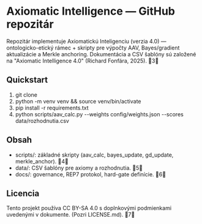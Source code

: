 # Axiomatic Intelligence — GitHub repozitár
Repozitár implementuje Axiomatickú Inteligenciu (verzia 4.0) — ontologicko-etický rámec + skripty pre výpočty AAV, Bayes/gradient aktualizácie a Merkle anchoring. Dokumentácia a CSV šablóny sú založené na "Axiomatic Intelligence 4.0" (Richard Fonfára, 2025). 3

## Quickstart
1. git clone <this-repo>
2. python -m venv venv && source venv/bin/activate
3. pip install -r requirements.txt
4. python scripts/aav_calc.py --weights config/weights.json --scores data/rozhodnutia.csv

## Obsah
- scripts/: základné skripty (aav_calc, bayes_update, gd_update, merkle_anchor). 4
- data/: CSV šablóny pre axiomy a rozhodnutia. 5
- docs/: governance, REP7 protokol, hard-gate definície. 6

## Licencia
Tento projekt používa CC BY-SA 4.0 s doplnkovými podmienkami uvedenými v dokumente. (Pozri LICENSE.md). 7
